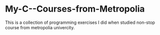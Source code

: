 # My-C--Courses-from-Metropolia
This is a collection of programming exercises I did when studied non-stop course from metropolia univercity.
